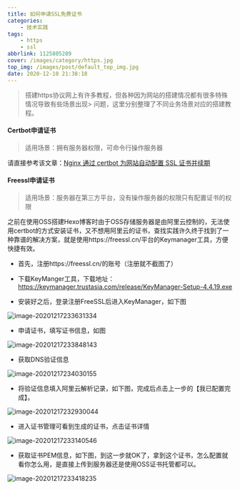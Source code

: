 ```yaml
---
title: 如何申请SSL免费证书
categories: 
  	- 技术实践
tags:
	- https
	- ssl
abbrlink: 1125805289
cover: /images/category/https.jpg
top_img: /images/post/default_top_img.jpg
date: 2020-12-10 21:38:18
---
```


> 搭建https协议网上有许多教程，但各种因为网站的搭建情况都有很多特殊情况导致有些场景出现>  问题，这里分别整理了不同业务场景对应的搭建教程。

<!-- more -->

#### Certbot申请证书

> 适用场景：拥有服务器权限，可命令行操作服务器

请直接参考该文章：[Nginx 通过 certbot 为网站自动配置 SSL 证书并续期](https://blog.51cto.com/wzlinux/2385116)

#### Freessl申请证书
> 适用场景：服务器在第三方平台，没有操作服务器的权限只有配置证书的权限

之前在使用OSS搭建Hexo博客时由于OSS存储服务器是由阿里云控制的，无法使用certbot的方式安装证书，又不想用阿里云的证书，查找实践许久终于找到了一种靠谱的解决方案，就是使用https://freessl.cn/平台的Keymanager工具，方便快捷有效。

- 首先，注册https://freessl.cn/的账号（注册就不截图了）

- 下载KeyManger工具，下载地址：https://keymanager.trustasia.com/release/KeyManager-Setup-4.4.19.exe

- 安装好之后，登录注册FreeSSL后进入KeyManager，如下图

![image-20201217233631334](../../img/image-20201217233631334.png)

- 申请证书，填写证书信息，如图

![image-20201217233848143](../../img/image-20201217233848143.png)

- 获取DNS验证信息

![image-20201217234030155](../../img/image-20201217234030155.png)

- 将验证信息填入阿里云解析记录，如下图，完成后点击上一步的【我已配置完成】。

![image-20201217232930044](../../img/image-20201217232930044.png)

- 进入证书管理可看到生成的证书，点击证书详情

![image-20201217233140546](../../img/image-20201217233140546.png)

- 获取证书PEM信息，如下图，到这一步就OK了，拿到这个证书，怎么配置就看你怎么用，是直接上传到服务器还是使用OSS证书托管都可以。

![image-20201217233418235](../../img/image-20201217233418235.png)